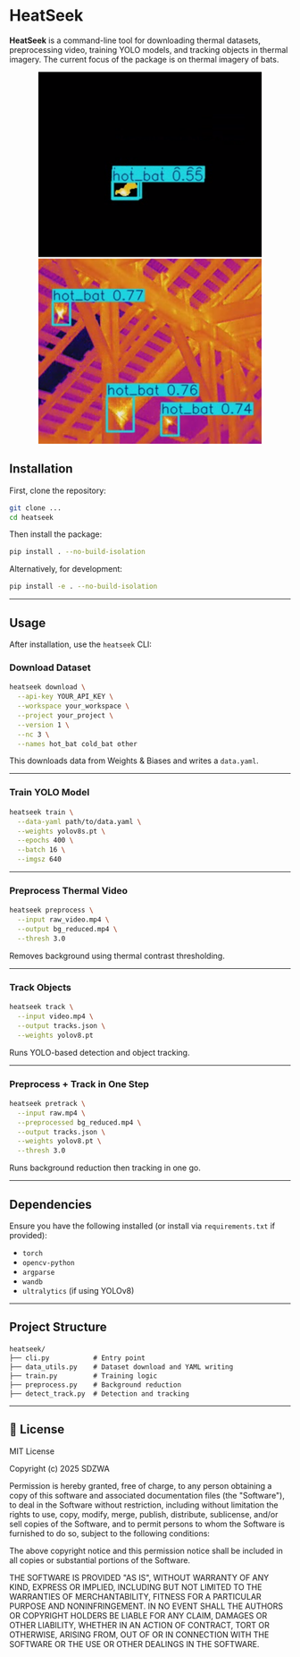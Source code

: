 # HeatSeek

**HeatSeek** is a command-line tool for downloading thermal datasets, preprocessing video, training YOLO models, and tracking objects in thermal imagery. The current focus of the package is on thermal imagery of bats.

<p align="center">
  <img src="images/OpticalFlow_Example.png" alt="Optical Flow" width="400"/>
  <img src="images/PB_Example.png" alt="PB Example" width="400"/>
</p>

## Installation

First, clone the repository:

```bash
git clone ...
cd heatseek
```

Then install the package:

```bash
pip install . --no-build-isolation
```

Alternatively, for development:

```bash
pip install -e . --no-build-isolation
```

---

## Usage

After installation, use the `heatseek` CLI:

### Download Dataset

```bash
heatseek download \
  --api-key YOUR_API_KEY \
  --workspace your_workspace \
  --project your_project \
  --version 1 \
  --nc 3 \
  --names hot_bat cold_bat other
```

This downloads data from Weights & Biases and writes a `data.yaml`.

---

### Train YOLO Model

```bash
heatseek train \
  --data-yaml path/to/data.yaml \
  --weights yolov8s.pt \
  --epochs 400 \
  --batch 16 \
  --imgsz 640
```

---

### Preprocess Thermal Video

```bash
heatseek preprocess \
  --input raw_video.mp4 \
  --output bg_reduced.mp4 \
  --thresh 3.0
```

Removes background using thermal contrast thresholding.

---

### Track Objects

```bash
heatseek track \
  --input video.mp4 \
  --output tracks.json \
  --weights yolov8.pt
```

Runs YOLO-based detection and object tracking.

---

### Preprocess + Track in One Step

```bash
heatseek pretrack \
  --input raw.mp4 \
  --preprocessed bg_reduced.mp4 \
  --output tracks.json \
  --weights yolov8.pt \
  --thresh 3.0
```

Runs background reduction then tracking in one go.

---

## Dependencies

Ensure you have the following installed (or install via `requirements.txt` if provided):

- `torch`
- `opencv-python`
- `argparse`
- `wandb`
- `ultralytics` (if using YOLOv8)

---

## Project Structure

```
heatseek/
├── cli.py           # Entry point
├── data_utils.py    # Dataset download and YAML writing
├── train.py         # Training logic
├── preprocess.py    # Background reduction
├── detect_track.py  # Detection and tracking
```

---

## 📃 License

MIT License

Copyright (c) 2025 SDZWA

Permission is hereby granted, free of charge, to any person obtaining a copy
of this software and associated documentation files (the "Software"), to deal
in the Software without restriction, including without limitation the rights
to use, copy, modify, merge, publish, distribute, sublicense, and/or sell
copies of the Software, and to permit persons to whom the Software is
furnished to do so, subject to the following conditions:

The above copyright notice and this permission notice shall be included in all
copies or substantial portions of the Software.

THE SOFTWARE IS PROVIDED "AS IS", WITHOUT WARRANTY OF ANY KIND, EXPRESS OR
IMPLIED, INCLUDING BUT NOT LIMITED TO THE WARRANTIES OF MERCHANTABILITY,
FITNESS FOR A PARTICULAR PURPOSE AND NONINFRINGEMENT. IN NO EVENT SHALL THE
AUTHORS OR COPYRIGHT HOLDERS BE LIABLE FOR ANY CLAIM, DAMAGES OR OTHER
LIABILITY, WHETHER IN AN ACTION OF CONTRACT, TORT OR OTHERWISE, ARISING FROM,
OUT OF OR IN CONNECTION WITH THE SOFTWARE OR THE USE OR OTHER DEALINGS IN THE
SOFTWARE.

